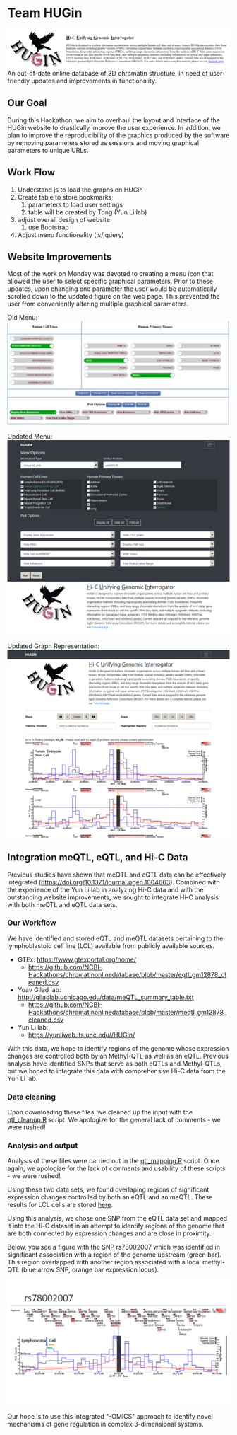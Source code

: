 # Team HUGin
![alt text](https://github.com/NCBI-Hackathons/chromatinonlinedatabase/blob/master/website_header_1.PNG "Old Website Header")
An out-of-date online database of 3D chromatin structure, in need of user-friendly updates and improvements in functionality.


## Our Goal
During this Hackathon, we aim to overhaul the layout and interface of the HUGin website to drastically improve the user experience. In addition, we plan to improve the reproducibility of the graphics produced by the software by removing parameters stored as sessions and moving graphical parameters to unique URLs.


## Work Flow
1. Understand js to load the graphs on HUGin 
2. Create table to store bookmarks 
   1. parameters to load user settings
   2. table will be created by Tong (Yun Li lab)
3. adjust overall design of website
   1. use Bootstrap
4. Adjust menu functionality (js/jquery)

## Website Improvements
Most of the work on Monday was devoted to creating a menu icon that allowed the user to select specific graphical parameters. Prior to these updates, upon changing one parameter the user would be automatically scrolled down to the updated figure on the web page. This prevented the user from conveniently altering multiple graphical parameters.

Old Menu:
![alt text](https://github.com/NCBI-Hackathons/chromatinonlinedatabase/blob/master/oldsite_1.PNG "Old Menu")

Updated Menu:
![alt text](https://github.com/NCBI-Hackathons/chromatinonlinedatabase/blob/master/hackathon2.png "New Menu")

Updated Graph Representation:
![alt text](https://github.com/NCBI-Hackathons/chromatinonlinedatabase/blob/master/hackathon1.png "New Graphs")

## Integration meQTL, eQTL, and Hi-C Data
Previous studies have shown that meQTL and eQTL data can be effectively integrated (https://doi.org/10.1371/journal.pgen.1004663). Combined with the experience of the Yun Li lab in analyzing Hi-C data and with the outstanding website improvements, we sought to integrate Hi-C analysis with both meQTL and eQTL data sets. 

### Our Workflow
We have identified and stored eQTL and meQTL datasets pertaining to the lymphoblastoid cell line (LCL) available from publicly available sources.
   - GTEx: https://www.gtexportal.org/home/
      - https://github.com/NCBI-Hackathons/chromatinonlinedatabase/blob/master/eqtl_gm12878_cleaned.csv
   - Yoav Gilad lab: http://giladlab.uchicago.edu/data/meQTL_summary_table.txt
      - https://github.com/NCBI-Hackathons/chromatinonlinedatabase/blob/master/meqtl_gm12878_cleaned.csv 
   -  Yun Li lab:
      - https://yunliweb.its.unc.edu//HUGIn/

With this data, we hope to identify regions of the genome whose expression changes are controlled both by an Methyl-QTL as well as an eQTL. Previous analysis have identified SNPs that serve as both eQTLs and Methyl-QTLs, but we hoped to integrate this data with comprehensive Hi-C data from the Yun Li lab.
### Data cleaning
Upon downloading these files, we cleaned up the input with the [qtl_cleanup.R](https://github.com/NCBI-Hackathons/chromatinonlinedatabase/blob/master/qtl_cleanup.R) script. We apologize for the general lack of comments - we were rushed!


### Analysis and output
Analysis of these files were carried out in the [qtl_mapping.R](https://github.com/NCBI-Hackathons/chromatinonlinedatabase/blob/master/qtl_mapping.R) script. Once again, we apologize for the lack of comments and usability of these scripts - we were rushed!

Using these two data sets, we found overlaping regions of significant expression changes controlled by both an eQTL and an meQTL. These results for LCL cells are stored [here](https://github.com/NCBI-Hackathons/chromatinonlinedatabase/blob/master/chromosome_all_qtl_map.csv). 

Using this analysis, we chose one SNP from the eQTL data set and mapped it into the Hi-C dataset in an attempt to identify regions of the genome that are both connected by expression changes and are close in proximity.

Below, you see a figure with the SNP rs78002007 which was identified in significant association with a region of the genome upstream (green bar). This region overlapped with another region associated with a local methyl-QTL (blue arrow SNP, orange bar expression locus). 

![alt text](https://github.com/NCBI-Hackathons/chromatinonlinedatabase/blob/master/rs78002007.png "figure 1")


Our hope is to use this integrated "-OMICS" approach to identify novel mechanisms of gene regulation in complex 3-dimensional systems.


